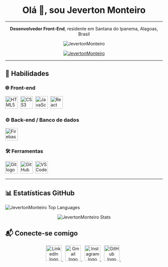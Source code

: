<h1 align="center">Olá 👋, sou Jeverton Monteiro</h1>
<hr>

<p align="center"><strong>Desenvolvedor Front-End</strong>, residente em Santana do Ipanema, Alagoas, Brasil</p>

<p align="center">
  <img src="https://komarev.com/ghpvc/?username=JevertonMonteiro&label=Profile%20views&color=0e75b6&style=flat" alt="JevertonMonteiro" />
</p>

<p align="center">
  <a href="https://github.com/ryo-ma/github-profile-trophy">
    <img src="https://github-profile-trophy.vercel.app/?username=JevertonMonteiro" alt="JevertonMonteiro" />
  </a>
</p>

---

## 🚀 Habilidades

### 🌐 Front-end
<p>
  <img src="https://skillicons.dev/icons?i=html" height="40" alt="HTML5 logo" />&nbsp;
  <img src="https://skillicons.dev/icons?i=css" height="40" alt="CSS3 logo" />&nbsp;
  <img src="https://skillicons.dev/icons?i=js" height="40" alt="JavaScript logo" />&nbsp;
  <img src="https://skillicons.dev/icons?i=react" height="40" alt="React logo" />&nbsp;
</p>

### ⚙️ Back-end / Banco de dados
<p>
  <img src="https://skillicons.dev/icons?i=firebase" height="40" alt="Firebase logo" />
</p>

### 🛠️ Ferramentas
<p>
  <img src="https://skillicons.dev/icons?i=git" height="40" alt="Git logo" />&nbsp;
  <img src="https://skillicons.dev/icons?i=github" height="40" alt="GitHub logo" />&nbsp;
  <img src="https://skillicons.dev/icons?i=vscode" height="40" alt="VS Code logo" />&nbsp;
</p>

---

## 📊 Estatísticas GitHub

<p align="left">
  <img src="https://github-readme-stats.vercel.app/api/top-langs?username=JevertonMonteiro&show_icons=true&locale=en&layout=compact" alt="JevertonMonteiro Top Languages" />
</p>

<p align="center">
  <img src="https://github-readme-stats.vercel.app/api?username=JevertonMonteiro&show_icons=true&locale=en" alt="JevertonMonteiro Stats" />
</p>

## 📬 Conecte-se comigo  

<p align="center">
  <a href="https://www.linkedin.com/in/jeverton-silva-13004a28b" target="_blank">
    <img src="https://skillicons.dev/icons?i=linkedin" height="50" alt="LinkedIn logo"/>
  </a>&nbsp;
  
  <a href="mailto:easywebcode36@gmail.com" target="_blank">
    <img src="https://skillicons.dev/icons?i=gmail" height="50" alt="Gmail logo"/>
  </a>&nbsp;
  
  <a href="https://www.instagram.com/easy_web_code" target="_blank">
    <img src="https://skillicons.dev/icons?i=instagram" height="50" alt="Instagram logo"/>
  </a>&nbsp;
  
  <a href="https://github.com/JevertonMonteiro" target="_blank">
    <img src="https://skillicons.dev/icons?i=github" height="50" alt="GitHub logo"/>
  </a>&nbsp;
</p>
